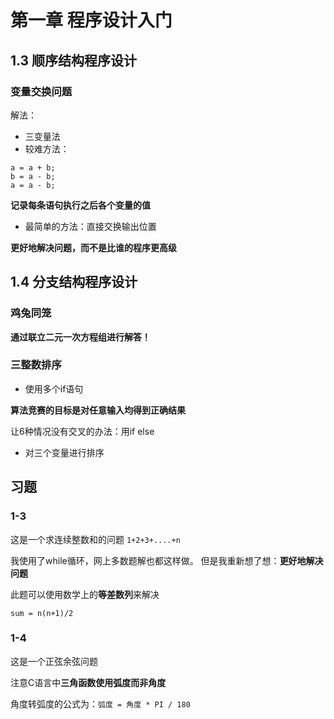 # 第一章 程序设计入门

## 1.3 顺序结构程序设计
### 变量交换问题

解法：

* 三变量法
* 较难方法：
~~~
a = a + b;
b = a - b;
a = a - b;
~~~
**记录每条语句执行之后各个变量的值**
* 最简单的方法：直接交换输出位置

**更好地解决问题，而不是比谁的程序更高级**

## 1.4 分支结构程序设计
### 鸡兔同笼
**通过联立二元一次方程组进行解答！**

### 三整数排序
* 使用多个if语句

**算法竞赛的目标是对任意输入均得到正确结果**

让6种情况没有交叉的办法：用if else

* 对三个变量进行排序

## 习题
### 1-3
这是一个求连续整数和的问题
`1+2+3+....+n`

我使用了while循环，网上多数题解也都这样做。
但是我重新想了想：**更好地解决问题**

此题可以使用数学上的**等差数列**来解决

`sum = n(n+1)/2`

### 1-4
这是一个正弦余弦问题

注意C语言中**三角函数使用弧度而非角度**

角度转弧度的公式为：`弧度 = 角度 * PI / 180`


